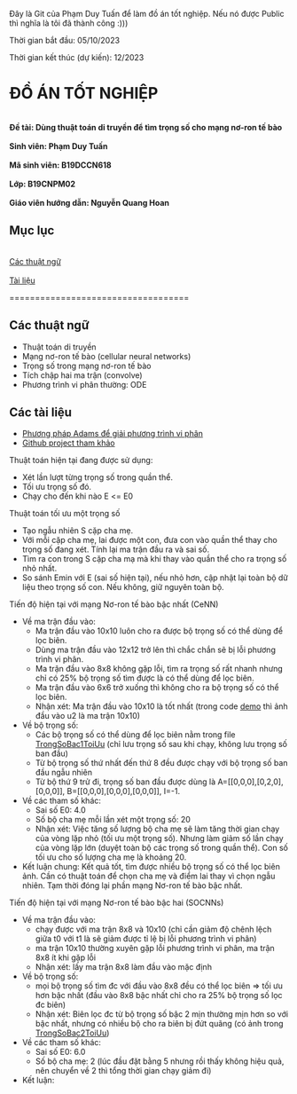 Đây là Git của Phạm Duy Tuấn để làm đồ án tốt nghiệp. Nếu nó được Public thì nghĩa là tôi đã thành công :)))

Thời gian bắt đầu: 05/10/2023

Thời gian kết thúc (dự kiến): 12/2023

# ĐỒ ÁN TỐT NGHIỆP
**<br>Đề tài: Dùng thuật toán di truyền để tìm trọng số cho mạng nơ-ron tế bào</br>
<br>Sinh viên: Phạm Duy Tuấn</br>
<br>Mã sinh viên: B19DCCN618</br>
<br>Lớp: B19CNPM02</br>
<br>Giáo viên hướng dẫn: Nguyễn Quang Hoan</br>**

## Mục lục
<br>[Các thuật ngữ](#ThuatNgu)</br>
<br>[Tài liệu](#TaiLieu)</br>

===================================
<a name="ThuatNgu"></a>
## Các thuật ngữ
- Thuật toán di truyền
- Mạng nơ-ron tế bào (cellular neural networks)
- Trọng số trong mạng nơ-ron tế bào
- Tích chập hai ma trận (convolve)
- Phương trình vi phân thường: ODE

<a name="TaiLieu"></a>
## Các tài liệu
- [Phương pháp Adams để giải phương trình vi phân](https://mathworld.wolfram.com/AdamsMethod.html)
- [Github project tham khảo](https://github.com/ankitaggarwal011/PyCNN)


Thuật toán hiện tại đang được sử dụng:
- Xét lần lượt từng trọng số trong quần thể.
- Tối ưu trọng số đó.
- Chạy cho đến khi nào E <= E0

Thuật toán tối ưu một trọng số
- Tạo ngẫu nhiên S cặp cha mẹ.
- Với mỗi cặp cha mẹ, lai được một con, đưa con vào quần thể thay cho trọng số đang xét. Tính lại ma trận đầu ra và sai số.  
- Tìm ra con trong S cặp cha mạ mà khi thay vào quần thể cho ra trọng số nhỏ nhất.
- So sánh Emin với E (sai số hiện tại), nếu nhỏ hơn, cập nhật lại toàn bộ dữ liệu theo trọng số con. Nếu không, giữ nguyên toàn bộ.

Tiến độ hiện tại với mạng Nơ-ron tế bào bậc nhất (CeNN)
- Về ma trận đầu vào:
  - Ma trận đầu vào 10x10 luôn cho ra được bộ trọng số có thể dùng để lọc biên. 
  - Dùng ma trận đầu vào 12x12 trở lên thì chắc chắn sẽ bị lỗi phương trình vi phân.
  - Ma trận đầu vào 8x8 không gặp lỗi, tìm ra trọng số rất nhanh nhưng chỉ có 25% bộ trọng số tìm được là có thể dùng để lọc biên.
  - Ma trận đầu vào 6x6 trở xuống thì không cho ra bộ trọng số có thể lọc biên.
  - Nhận xét: Ma trận đầu vào 10x10 là tốt nhất (trong code [demo](/MangNoronTeBaoBacNhat.ipynb) thì ảnh đầu vào u2 là ma trận 10x10)
- Về bộ trọng số:
  - Các bộ trọng số có thể dùng để lọc biên nằm trong file [TrongSoBac1ToiUu](/TrongSoBac1ToiUu) (chỉ lưu trọng số sau khi chạy, không lưu trọng số ban đầu)
  - Từ bộ trọng số thứ nhất đến thứ 8 đều được chạy với bộ trọng số ban đầu ngẫu nhiên
  - Từ bộ thứ 9 trử đi, trọng số ban đầu được dùng là A=[[0,0,0],[0,2,0],[0,0,0]], B=[[0,0,0],[0,0,0],[0,0,0]], I=-1.
- Về các tham số khác:
  - Sai số E0: 4.0
  - Số bộ cha mẹ mỗi lần xét một trọng số: 20
  - Nhận xét: Việc tăng số lượng bộ cha mẹ sẽ làm tăng thời gian chạy của vòng lặp nhỏ (tối ưu một trọng số). Nhưng làm giảm số lần chạy của vòng lặp lớn (duyệt toàn bộ các trọng số trong quần thể). Con số tối ưu cho số lượng cha mẹ là khoảng 20.
- Kết luận chung: Kết quả tốt, tìm được nhiều bộ trọng số có thể lọc biên ảnh. Cần có thuật toán để chọn cha mẹ và điểm lai thay vì chọn ngẫu nhiên. Tạm thời đóng lại phần mạng Nơ-ron tế bào bậc nhất.

Tiến độ hiện tại với mạng Nơ-ron tế bào bậc hai (SOCNNs)
- Về ma trận đầu vào: 
  - chạy được với ma trận 8x8 và 10x10 (chỉ cần giảm độ chênh lệch giữa t0 với t1 là sẽ giảm được tỉ lệ bị lỗi phương trình vi phân)
  - ma trận 10x10 thường xuyên gặp lỗi phương trình vi phân, ma trận 8x8 ít khi gặp lỗi
  - Nhận xét: lấy ma trận 8x8 làm đầu vào mặc định
- Về bộ trọng số: 
  - mọi bộ trọng số tìm đc với đầu vào 8x8 đều có thể lọc biên  => tối ưu hơn bậc nhất (đầu vào 8x8 bậc nhất chỉ cho ra 25% bộ trọng số lọc đc biên)
  - Nhận xét: Biên lọc đc từ bộ trọng số bậc 2 mịn thường mịn hơn so với bậc nhất, nhưng có nhiều bộ cho ra biên bị đứt quãng (có ảnh trong [TrongSoBac2ToiUu](/TrongSoBac2ToiUu))
- Về các tham số khác:
  - Sai số E0: 6.0
  - Số bộ cha mẹ: 2 (lúc đầu đặt bằng 5 nhưng rồi thấy không hiệu quả, nên chuyển về 2 thì tổng thời gian chạy giảm đi)
- Kết luận: 

